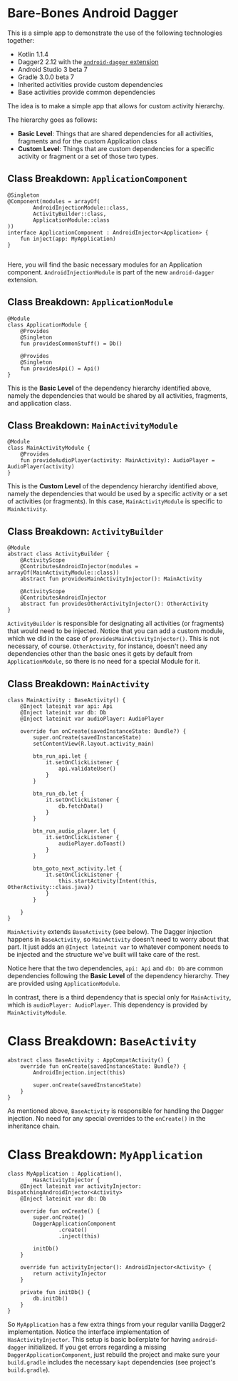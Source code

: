 # Bare-Bones Android Dagger
This is a simple app to demonstrate the use of the following technologies together:

- Kotlin 1.1.4
- Dagger2 2.12 with the [`android-dagger` extension](https://github.com/google/dagger#android-gradle)
- Android Studio 3 beta 7
- Gradle 3.0.0 beta 7
- Inherited activities provide custom dependencies
- Base activities provide common dependencies

The idea is to make a simple app that allows for custom activity hierarchy.

The hierarchy goes as follows:
- **Basic Level**: Things that are shared dependencies for all activities, fragments and for the custom Application class
- **Custom Level**: Things that are custom dependencies for a specific activity or fragment or a set of those two types.

## Class Breakdown: `ApplicationComponent`

```  
@Singleton
@Component(modules = arrayOf(
        AndroidInjectionModule::class,
        ActivityBuilder::class,
        ApplicationModule::class
))
interface ApplicationComponent : AndroidInjector<Application> {
    fun inject(app: MyApplication)
}
  
```

Here, you will find the basic necessary modules for an Application component. `AndroidInjectionModule` is part of the new `android-dagger` extension.

## Class Breakdown: `ApplicationModule`

```  
@Module
class ApplicationModule {
    @Provides
    @Singleton
    fun providesCommonStuff() = Db()

    @Provides
    @Singleton
    fun providesApi() = Api()
}
```

This is the **Basic Level** of the dependency hierarchy identified above, namely the dependencies that would be shared by all activities, fragments, and application class.

## Class Breakdown: `MainActivityModule`  
  
```  
@Module
class MainActivityModule {
    @Provides
    fun provideAudioPlayer(activity: MainActivity): AudioPlayer = AudioPlayer(activity)
}  
```

This is the **Custom Level** of the dependency hierarchy identified above, namely the dependencies that would be used by a specific activity or a set of activities (or fragments). In this case, `MainActivityModule` is specific to `MainActivity`.  

## Class Breakdown: `ActivityBuilder`

```
@Module
abstract class ActivityBuilder {
    @ActivityScope
    @ContributesAndroidInjector(modules = arrayOf(MainActivityModule::class))
    abstract fun providesMainActivityInjector(): MainActivity

    @ActivityScope
    @ContributesAndroidInjector
    abstract fun providesOtherActivityInjector(): OtherActivity
}
```

`ActivityBuilder` is responsible for designating all activities (or fragments) that would need to be injected. Notice that you can add a custom module, which we did in the case of `providesMainActivityInjector()`. This is not necessary, of course. `OtherActivity`, for instance, doesn't need any dependencies other than the basic ones it gets by default from `ApplicationModule`, so there is no need for a special Module for it.

## Class Breakdown: `MainActivity`

```  
class MainActivity : BaseActivity() {
    @Inject lateinit var api: Api
    @Inject lateinit var db: Db
    @Inject lateinit var audioPlayer: AudioPlayer

    override fun onCreate(savedInstanceState: Bundle?) {
        super.onCreate(savedInstanceState)
        setContentView(R.layout.activity_main)

        btn_run_api.let {
            it.setOnClickListener {
                api.validateUser()
            }
        }

        btn_run_db.let {
            it.setOnClickListener {
                db.fetchData()
            }
        }

        btn_run_audio_player.let {
            it.setOnClickListener {
                audioPlayer.doToast()
            }
        }

        btn_goto_next_activity.let {
            it.setOnClickListener {
                this.startActivity(Intent(this, OtherActivity::class.java))
            }
        }

    }
}
```

`MainActivity` extends `BaseActivity` (see below). The Dagger injection happens in `BaseActivity`, so `MainActivity` doesn't need to worry about that part. It just adds an `@Inject lateinit var` to whatever component needs to be injected and the structure we've built will take care of the rest. 

Notice here that the two dependencies, `api: Api` and `db: Db` are common dependencies following the **Basic Level** of the dependency hierarchy. They are provided using `ApplicationModule`. 

In contrast, there is a third dependency that is special only for `MainActivity`, which is `audioPlayer: AudioPlayer`. This dependency is provided by `MainActivityModule`.

# Class Breakdown: `BaseActivity`

```
abstract class BaseActivity : AppCompatActivity() {
    override fun onCreate(savedInstanceState: Bundle?) {
        AndroidInjection.inject(this)

        super.onCreate(savedInstanceState)
    }
}
```

As mentioned above, `BaseActivity` is responsible for handling the Dagger injection. No need for any special overrides to the `onCreate()` in the inheritance chain.

# Class Breakdown: `MyApplication`

```
class MyApplication : Application(),
        HasActivityInjector {
    @Inject lateinit var activityInjector: DispatchingAndroidInjector<Activity>
    @Inject lateinit var db: Db

    override fun onCreate() {
        super.onCreate()
        DaggerApplicationComponent
                .create()
                .inject(this)

        initDb()
    }

    override fun activityInjector(): AndroidInjector<Activity> {
        return activityInjector
    }

    private fun initDb() {
        db.initDb()
    }
}
```

So `MyApplication` has a few extra things from your regular vanilla Dagger2 implementation. Notice the interface implementation of `HasActivityInjector`. This setup is basic boilerplate for having `android-dagger` initialized. If you get errors regarding a missing `DaggerApplicationComponent`, just rebuild the project and make sure your `build.gradle` includes the necessary `kapt` dependencies (see project's `build.gradle`).
